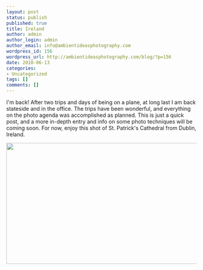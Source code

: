```yaml
---
layout: post
status: publish
published: true
title: Ireland
author: admin
author_login: admin
author_email: info@ambientideasphotography.com
wordpress_id: 156
wordpress_url: http://ambientideasphotography.com/blog/?p=156
date: 2010-06-13
categories:
- Uncategorized
tags: []
comments: []
---
```

I'm back! After two trips and days of being on a plane, at long last I am back stateside and in the office. The trips have been wonderful, and everything on the photo agenda was accomplished as planned. This is just a quick post, and a more in-depth entry and info on some photo techniques will be coming soon. For now, enjoy this shot of St. Patrick's Cathedral from Dublin, Ireland.
<p style="text-align: center;"><img class="aligncenter size-full wp-image-157" title="St Patrick's Cathedral" src="http://ambientideasphotography.com/blog/wp-content/uploads/2010/06/StPatricks-small.jpg" alt="" width="512" height="320" /></p>
